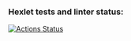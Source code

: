 ### Hexlet tests and linter status:
[![Actions Status](https://github.com/Dmitriy-Parfimovich/python-project-83/workflows/hexlet-check/badge.svg)](https://github.com/Dmitriy-Parfimovich/python-project-83/actions)